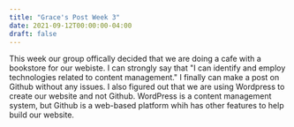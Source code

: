 ```yaml
---
title: "Grace's Post Week 3"
date: 2021-09-12T00:00:00-04:00
draft: false
---
```


This week our group offically decided that we are doing a cafe with a bookstore for our webiste. I can strongly say that "I can identify and employ technologies related to content management." I finally can make a post on Github without any issues. I also figured out that we are using Wordpress to create our website and not Github. WordPress is a content management system, but Github is a web-based platform whih has other features to help build our website. 

